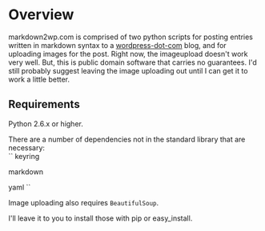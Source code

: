 # Overview

markdown2wp.com is comprised of two python scripts for posting entries written in markdown syntax to a [wordpress-dot-com](http://wordpress.com) blog, and for uploading images for the post. Right now, the imageupload doesn't work very well. But, this is public domain software that carries no guarantees. I'd still probably suggest leaving the image uploading out until I can get it to work a little better.

## Requirements

Python 2.6.x or higher.

There are a number of dependencies not in the standard library that are necessary:  
``
keyring

markdown

yaml
``

Image uploading also requires `BeautifulSoup`.

I'll leave it to you to install those with pip or easy_install.

   
